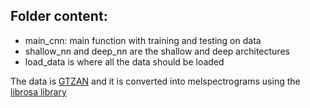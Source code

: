 ## Folder content:
* main_cnn: main function with training and testing on data
* shallow_nn and deep_nn are the shallow and deep architectures
* load_data is where all the data should be loaded

The data is [GTZAN](https://www.kaggle.com/lnicalo/gtzan-musicspeech-collection) and it is converted into melspectrograms using the [librosa library](https://librosa.github.io/librosa/generated/librosa.feature.melspectrogram.html) 
